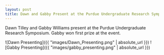```yaml
---
layout: post
title: Dawn and Gabby Present at the Purdue Undergraduate Research Symposium
---
```


Dawn Tilley and Gabby Williams present at the Purdue Undergraduate Research Symposium. Gabby won first prize at the event.

![Dawn Presenting]({{ "images/Dawn_Presenting.png" | absolute_url }})
![Gabby Presenting]({{ "images/gabby_presenting.png" | absolute_url }})